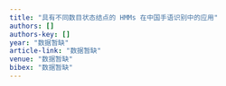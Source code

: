 ```yaml
---
title: "具有不同数目状态结点的 HMMs 在中国手语识别中的应用"
authors: []
authors-key: []
year: "数据暂缺"
article-link: "数据暂缺"
venue: "数据暂缺"
bibex: "数据暂缺"
---
```

